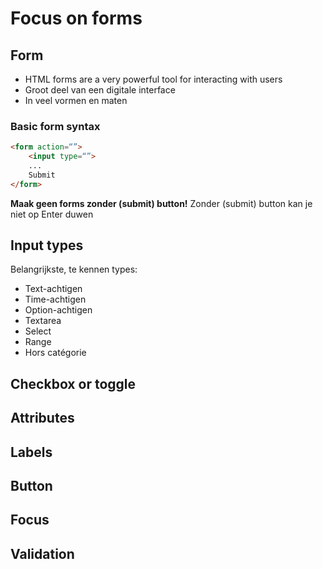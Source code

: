 # Focus on forms
## Form
- HTML forms are a very powerful tool for interacting with users
- Groot deel van een digitale interface
- In veel vormen en maten
### Basic form syntax
```html
<form action=“”>
	<input type=“”>
	...
	Submit
</form>
```
**Maak geen forms zonder (submit) button!**
Zonder (submit) button kan je niet op Enter duwen

## Input types
Belangrijkste, te kennen types:
- Text-achtigen
- Time-achtigen
- Option-achtigen
- Textarea
- Select
- Range
- Hors catégorie

## Checkbox or toggle

## Attributes

## Labels

## Button

## Focus

## Validation

<!--stackedit_data:
eyJoaXN0b3J5IjpbLTcyMDk2NzM5OCwtNTg4MDg2MCwtMjA4OD
c0NjYxMl19
-->